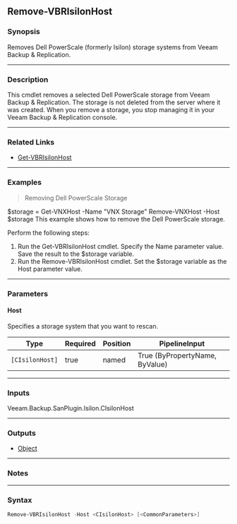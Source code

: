 Remove-VBRIsilonHost
--------------------

### Synopsis
Removes Dell PowerScale (formerly Isilon) storage systems from Veeam Backup & Replication.

---

### Description

This cmdlet removes a selected Dell PowerScale storage from Veeam Backup & Replication.
The storage is not deleted from the server where it was created. When you remove a storage, you stop managing it in your Veeam Backup & Replication console.

---

### Related Links
* [Get-VBRIsilonHost](Get-VBRIsilonHost)

---

### Examples
> Removing Dell PowerScale Storage

$storage = Get-VNXHost -Name "VNX Storage"
Remove-VNXHost -Host $storage
This example shows how to remove the Dell PowerScale storage.

Perform the following steps:
1. Run the Get-VBRIsilonHost cmdlet. Specify the Name parameter value. Save the result to the $storage variable.
2. Run the Remove-VBRIsilonHost cmdlet. Set the $storage variable as the Host parameter value.

---

### Parameters
#### **Host**
Specifies a storage system that you want to rescan.

|Type           |Required|Position|PipelineInput                 |
|---------------|--------|--------|------------------------------|
|`[CIsilonHost]`|true    |named   |True (ByPropertyName, ByValue)|

---

### Inputs
Veeam.Backup.SanPlugin.Isilon.CIsilonHost

---

### Outputs
* [Object](https://learn.microsoft.com/en-us/dotnet/api/System.Object)

---

### Notes

---

### Syntax
```PowerShell
Remove-VBRIsilonHost -Host <CIsilonHost> [<CommonParameters>]
```
